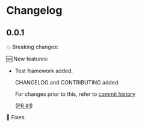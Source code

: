 # Changelog

## 0.0.1

💥 Breaking changes:

🆕 New features:

- Test framework added.

  CHANGELOG and CONTRIBUTING added.

  For changes prior to this, refer to [commit history](https://github.com/srb3/terraform-libvirt-pool/commits/main)

  ([PR #1](https://github.com/srb3/terraform-libvirt-pool/pull/1))

🔧 Fixes:

